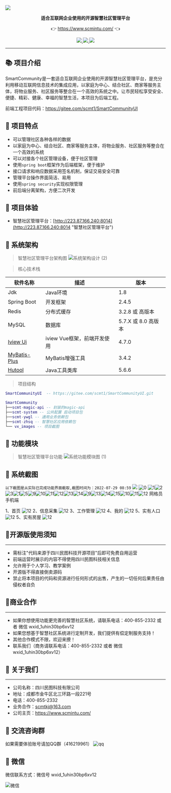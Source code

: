 ![](vx_images/favicon.ico)
<p align="center">
	<strong>适合互联网企业使用的开源智慧社区管理平台</strong>
</p>
<p align="center">
	👉 <a href="https://www.scmintu.com/3">https://www.scmintu.com/</a> 👈
</p>

<p align="center">
	<a target="_blank" href="https://spring.io/projects/spring-boot">
		<img src="https://img.shields.io/badge/spring%20boot-2.4.5-yellowgreen" />
	</a>
    <a target="_blank" href="https://www.oracle.com/java/technologies/javase/javase-jdk8-downloads.html">
		<img src="https://img.shields.io/badge/JDK-8-green.svg" />
	</a>
	<a target="_blank" href="http://www.gnu.org/licenses/lgpl.html">
		<img src="https://img.shields.io/badge/license-LGPL--3.0-blue" />
	</a>
</p>


-------------------------------------------------------------------------------

## 📚 项目介绍

SmartCommunity是一套适合互联网企业使用的开源智慧社区管理平台，是充分利用移动互联网信息技术的集成应用，以家庭为中心、结合社区、商家等服务主体，将物业服务、社区服务等整合在一个高效的系统之中。让市民轻松享受安全、便捷、精彩、健康、幸福的智慧生活，本项目为后端工程。

前端工程项目代码：https://gitee.com/scmt1/SmartCommunityUI


## 🍎 项目特点

* 可以管理社区各种各样的数据
* 以家庭为中心、结合社区、商家等服务主体，将物业服务、社区服务等整合在一个高效的系统
* 可以对接各个社区管理设备，便于社区管理
* 使用`spring boot`框架作为后端框架，便于维护
* 接口请求和响应数据采用签名机制，保证交易安全可靠
* 管理平台操作界面简洁、易用
* 使用`spring security`实现权限管理
* 前后端分离架构，方便二次开发

## 🍟 项目体验
- 智慧社区管理平台：[http://223.87.166.240:8014](http://223.87.166.240:8014 "智慧社区管理平台")

## 🥞 系统架构

> 智慧社区管理平台架构图
![系统架构设计 (2)](vx_images/489673311227063.png)


> 核心技术栈

| 软件名称  | 描述 | 版本
|---|---|---
|Jdk | Java环境 | 1.8
|Spring Boot | 开发框架 | 2.4.5
|Redis | 分布式缓存 | 3.2.8 或 高版本
|MySQL | 数据库 | 5.7.X 或 8.0 高版本
|[Iview Ui](http://iview.talkingdata.com/) | iview Vue框架，前端开发使用 | 4.7.0
|[MyBatis-Plus](https://mp.baomidou.com/) | MyBatis增强工具 | 3.4.2
|[Hutool](https://www.hutool.cn/) | Java工具类库 | 5.6.6

> 项目结构

```lua
SmartCommunityUI  -- https://gitee.com/scmt1/SmartCommunityUI.git

SmartCommunity
├──scmt-magic-api -- 封装的magic-api
├──scmt-system -- 公共配置 启动项目包
├──scmt-ywgl -- 通用业务依赖包
├──scmt-zhsq -- 智慧社区应用依赖包
└── vx_images -- 项目截图
```



## 🍿 功能模块

> 智慧社区管理平台功能
![系统功能模块图 (1)](vx_images/358783311239196.png)

## 🍯 系统截图

`以下截图是从实际已完成功能界面截取,截图时间为：2022-07-29 08:59`
![](vx_images/10f.png)
![0](vx_images/298740511220770.png)
![1](vx_images/222680612239196.png)![2](vx_images/444280612227063.png)![3](vx_images/52840712247229.png)![1](vx_images/577575411220770.png)![5](vx_images/17870812239898.png)![9](vx_images/212191112236453.png)![10](vx_images/294551112232207.png)![11](vx_images/364281112250087.png)![12](vx_images/431811112247691.png)![13](vx_images/497841112245193.png)![14](vx_images/569941112226434.png)![9](vx_images/9.png)![13](vx_images/13.png)![14](vx_images/14.png)![15](vx_images/15.png)![10](vx_images/10.png)![11](vx_images/11.png)![12](vx_images/12.png)
网格员手机端    

1、首页
![12](vx_images/sj7.jpg)
2、信息采集
![12](vx_images/sj6.jpg)
3、工作管理
![12](vx_images/sj5.jpg)
4、我的
![12](vx_images/sj4.jpg)
5、实有人口
![12](vx_images/sj3.jpg)
5、实有房屋
![12](vx_images/sj1.jpg)


## 🥪开源版使用须知
***
* 需标注"代码来源于四川民图科技开源项目"后即可免费自用运营
* 前端运营时展示的内容不得使用四川民图科技相关信息
* 允许用于个人学习、教学案例
* 开源版不得直接倒卖源码
* 禁止将本项目的代码和资源进行任何形式的出售，产生的一切任何后果责任由侵权者自负

## 🥪商业合作
***
*  如果你想使用功能更完善的智慧社区系统，请联系电话：400-855-2332 或者 微信 wxid_1uhin30bp6xv12
*  如果您想基于智慧社区系统进行定制开发，我们提供有偿定制服务支持！
*  其他合作模式不限，欢迎来撩！
*  联系我们（商务请联系电话：400-855-2332 或者 微信 wxid_1uhin30bp6xv12）

## 🥪 关于我们
***
* 公司名称：四川民图科技有限公司
* 地址：成都市金牛区北三环路一段221号
* 电话：400-855-2332
* 业务合作：scmtkj@163.com
* 公司主页：https://www.scmintu.com/
## 🥪 交流咨询群
如果需要体验账号请加QQ群（416219961）
![qq](vx_images/5727851172303481.png)

## 🥪 微信
微信联系方式：微信号 wxid_1uhin30bp6xv12

![微信](vx_images/vx.jpg)